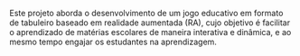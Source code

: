 Este projeto aborda o desenvolvimento de um jogo educativo em formato de tabuleiro baseado em realidade aumentada (RA), cujo objetivo é facilitar o aprendizado de matérias escolares de maneira interativa e dinâmica, e ao mesmo tempo engajar os estudantes na aprendizagem. 
